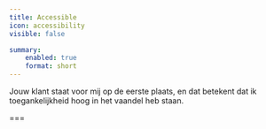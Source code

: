 ```yaml
---
title: Accessible
icon: accessibility
visible: false

summary:
    enabled: true
    format: short
---
```


Jouw klant staat voor mij op de eerste plaats, en dat betekent dat ik toegankelijkheid hoog in het vaandel heb staan.

===
